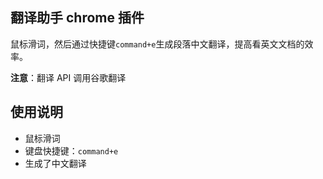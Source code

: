 ## 翻译助手 chrome 插件

鼠标滑词，然后通过快捷键`command+e`生成段落中文翻译，提高看英文文档的效率。

**注意**：翻译 API 调用谷歌翻译

## 使用说明

- 鼠标滑词
- 键盘快捷键：`command+e`
- 生成了中文翻译
